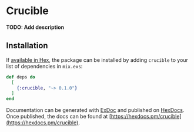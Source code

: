 # Crucible

**TODO: Add description**

## Installation

If [available in Hex](https://hex.pm/docs/publish), the package can be installed
by adding `crucible` to your list of dependencies in `mix.exs`:

```elixir
def deps do
  [
    {:crucible, "~> 0.1.0"}
  ]
end
```

Documentation can be generated with [ExDoc](https://github.com/elixir-lang/ex_doc)
and published on [HexDocs](https://hexdocs.pm). Once published, the docs can
be found at [https://hexdocs.pm/crucible](https://hexdocs.pm/crucible).

